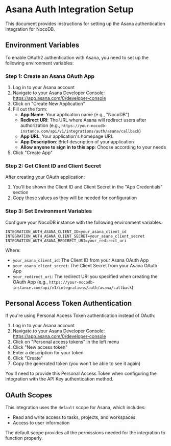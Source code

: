 # Asana Auth Integration Setup

This document provides instructions for setting up the Asana authentication integration for NocoDB.

## Environment Variables

To enable OAuth2 authentication with Asana, you need to set up the following environment variables:

### Step 1: Create an Asana OAuth App

1. Log in to your Asana account
2. Navigate to your Asana Developer Console: https://app.asana.com/0/developer-console
3. Click on "Create New Application"
4. Fill out the form:
   - **App Name**: Your application name (e.g., "NocoDB")
   - **Redirect URI**: The URL where Asana will redirect users after authorization (e.g., `https://your-nocodb-instance.com/api/v1/integrations/auth/asana/callback`)
   - **App URL**: Your application's homepage URL
   - **App Description**: Brief description of your application
   - **Allow anyone to sign in to this app**: Choose according to your needs
5. Click "Create App"

### Step 2: Get Client ID and Client Secret

After creating your OAuth application:
1. You'll be shown the Client ID and Client Secret in the "App Credentials" section
2. Copy these values as they will be needed for configuration

### Step 3: Set Environment Variables

Configure your NocoDB instance with the following environment variables:

```
INTEGRATION_AUTH_ASANA_CLIENT_ID=your_asana_client_id
INTEGRATION_AUTH_ASANA_CLIENT_SECRET=your_asana_client_secret
INTEGRATION_AUTH_ASANA_REDIRECT_URI=your_redirect_uri
```

Where:
- `your_asana_client_id`: The Client ID from your Asana OAuth App
- `your_asana_client_secret`: The Client Secret from your Asana OAuth App
- `your_redirect_uri`: The redirect URI you specified when creating the OAuth App (e.g., `https://your-nocodb-instance.com/api/v1/integrations/auth/asana/callback`)

## Personal Access Token Authentication

If you're using Personal Access Token authentication instead of OAuth:

1. Log in to your Asana account
2. Navigate to your Asana Developer Console: https://app.asana.com/0/developer-console
3. Click on "Personal access tokens" in the left menu
4. Click "New access token"
5. Enter a description for your token
6. Click "Create"
7. Copy the generated token (you won't be able to see it again)

You'll need to provide this Personal Access Token when configuring the integration with the API Key authentication method.

## OAuth Scopes

This integration uses the `default` scope for Asana, which includes:
- Read and write access to tasks, projects, and workspaces
- Access to user information

The default scope provides all the permissions needed for the integration to function properly. 